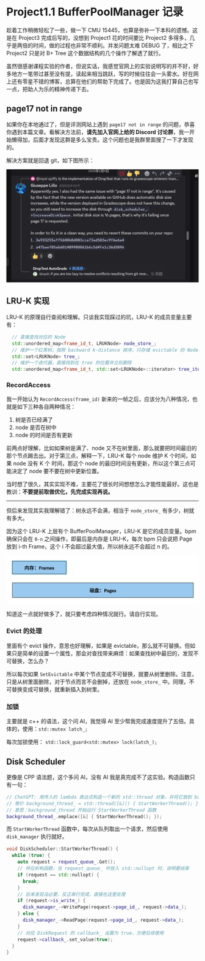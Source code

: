 # Project1.1 BufferPoolManager 记录

趁着工作稍微轻松了一些，做一下 CMU 15445，也算是弥补一下本科的遗憾。这是在 Project3 完成后写的，没想到 Project1 花的时间要比 Project2 多得多，几乎是两倍的时间，做的过程也非常不顺利。并发问题太难 DEBUG 了，相比之下 Project2 只是对 B+ Tree 这个数据结构的几个操作了解透了就行。

虽然很感谢课程实验的作者，但说实话，我感觉官网上的实验说明写的并不好，好多地方一笔带过甚至没有提，读起来相当跳跃，写的时候往往会一头雾水。好在网上还有零星不错的博客，总算在他们的帮助下完成了。也是因为这我打算自己也写一点，把助人为乐的精神传递下去。

## page17 not in range

如果你在本地通过了，但是评测网站上遇到 `page17 not in range` 的问题，恭喜你遇到本篇文章。看解决方法前，**请先加入官网上给的 Discord 讨论群**，我一开始懒得加，后面才发现这群是多么宝贵。这个问题也是我群里面搜了一下才发现的。

解决方案就是回退 git，如下图所示：

![test](./images/Project1_01.png)


## LRU-K 实现

LRU-K 的原理自行查阅和理解。只谈我实现踩过的坑，LRU-K 的成员变量主要有：

```cpp
  // 直接查找对应的 Node
  std::unordered_map<frame_id_t, LRUKNode> node_store_;
  // 维护一个红黑树，按照 backward k-distance 排序，只存储 evictable 的 Node
  std::set<LRUKNode> tree_;
  // 维护一个迭代器，直接找到在 tree 的位置并立刻删除
  std::unordered_map<frame_id_t, std::set<LRUKNode>::iterator> tree_iter_store_;
```

### RecordAccess

我一开始认为 `RecordAccess(frame_id)` 新来的一帧之后，应该分为八种情况，也就是如下三种各自两种情况：
1. 树是否已经满了
2. node 是否在树中
3. node 的时间是否有更新

前两点好理解，比如如果树是满了、node 又不在树里面，那么就要把时间最旧的那个节点踢去出。对于第三点，解释一下，LRU-K 每个 node 维护 K 个时间，如果 node 没有 K 个 时间，那这个 node 的最旧时间没有更新，所以这个第三点可能决定了 node 要不要在树中更新位置。

当时想了很久，其实实现不难，主要花了很长时间想想怎么才能性能最好。这也是教训：**不要提前取做优化，先完成实现再说。**

---

但后来发现其实我理解错了：树永远不会满，相当于 `node_store_` 有多少，树就有多大。

因为这个 LRU-K 上层有个 BufferPoolManager，LRU-K 是它的成员变量。bpm 确保只会在 `0-n` 之间操作，即最后是内存是 LRU-K，每次 bpm 只会说把 Page 放到 i-th Frame，这个 i 不会超过最大值，所以树永远不会超过 n 的。

![test](./images/Project1_02.png)

知道这一点就好做多了，就只要考虑四种情况就行。请自行实现。

### Evict 的处理

里面有个 evict 操作，意思也好理解，如果是 evictable，那么就不可替换。但如果只是简单的设置一个属性，那会对查找带来麻烦：如果查找树中最旧的，发现不可替换，怎么办？

所以每次如果 `SetEvictable` 中某个节点变成不可替换，就要从树里删除。注意，只是从树里面删除，对于节点而言不会删掉，还放在 `node_store_` 中。同理，不可替换变成可替换，就重新插入到树里。

### 加锁

主要就是 c++ 的语法，这个问 AI，我觉得 AI 至少帮我完成速度提升了五倍。具体的，使用：`std::mutex latch_;`

每次加锁使用： `std::lock_guard<std::mutex> lock(latch_);`


## Disk Scheduler

更像是 CPP 语法题，这个多问 AI，没有 AI 我是真完成不了这实验。构造函数只有一句：

```cpp
// ChatGPT: 用传入的 lambda 表达式构造一个新的 std::thread 对象，并将它放到 background_thread_ 中。
// 等价 background_thread_ = std::thread([&]() { StartWorkerThread(); });
// 意思：background_thread 开始运行 StartWorkerThread 函数
background_thread_.emplace([&] { StartWorkerThread(); });
```

而 `StartWorkerThread` 函数中，每次从队列取出一个请求，然后使用 `disk_manager` 执行就好。

```cpp
void DiskScheduler::StartWorkerThread() {
  while (true) {
    auto request = request_queue_.Get();
    // 呼应析构函数，当 request_queue_ 中放入 std::nullopt 时，说明要结束
    if (request == std::nullopt) {
      break;
    }
    // 后来发现没必要，反正串行完成，直接在这里处理
    if (request->is_write_) {
      disk_manager_->WritePage(request->page_id_, request->data_);
    } else {
      disk_manager_->ReadPage(request->page_id_, request->data_);
    }
    // 对应 DiskRequest 的 callback_ 设置为 true，方便后续使用
    request->callback_.set_value(true);
  }
}
```